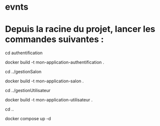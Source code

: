 # evnts

# Depuis la racine du projet, lancer les commandes suivantes :

cd authentification

docker build -t mon-application-authentification .

cd ../gestionSalon


docker build -t mon-application-salon .


cd ../gestionUtilisateur


docker build -t mon-application-utilisateur .

cd ..

docker compose up -d
